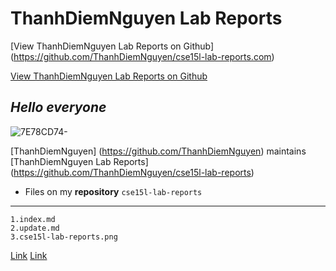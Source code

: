 # ThanhDiemNguyen Lab Reports

[View ThanhDiemNguyen Lab Reports on Github] (https://github.com/ThanhDiemNguyen/cse15l-lab-reports.com)


[View ThanhDiemNguyen Lab Reports on Github](url)


## *Hello everyone*

![7E78CD74-](https://user-images.githubusercontent.com/114208205/191907066-ca176fc1-3578-49a0-b154-fbe6d90d6c0c.JPG) 

[ThanhDiemNguyen] (https://github.com/ThanhDiemNguyen) maintains [ThanhDiemNguyen Lab Reports] (https://github.com/ThanhDiemNguyen/cse15l-lab-reports) 


* Files on my **repository** `cse15l-lab-reports`

---
```
1.index.md
2.update.md
3.cse15l-lab-reports.png

```

[Link](http://a.com)
[Link](http://a.com)








